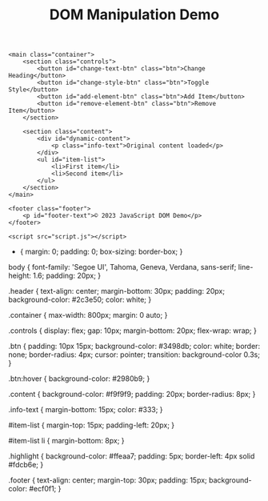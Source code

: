 
<!DOCTYPE html>
<html lang="en">
<head>
    <meta charset="UTF-8">
    <meta name="viewport" content="width=device-width, initial-scale=1.0">
    <title>DOM Manipulation</title>
    <link rel="stylesheet" href="styles.css">
</head>
<body>
    <header class="header">
        <h1 id="main-heading">DOM Manipulation Demo</h1>
    </header>

    <main class="container">
        <section class="controls">
            <button id="change-text-btn" class="btn">Change Heading</button>
            <button id="change-style-btn" class="btn">Toggle Style</button>
            <button id="add-element-btn" class="btn">Add Item</button>
            <button id="remove-element-btn" class="btn">Remove Item</button>
        </section>

        <section class="content">
            <div id="dynamic-content">
                <p class="info-text">Original content loaded</p>
            </div>
            <ul id="item-list">
                <li>First item</li>
                <li>Second item</li>
            </ul>
        </section>
    </main>

    <footer class="footer">
        <p id="footer-text">© 2023 JavaScript DOM Demo</p>
    </footer>

    <script src="script.js"></script>
</body>
</html>

* {
    margin: 0;
    padding: 0;
    box-sizing: border-box;
}

body {
    font-family: 'Segoe UI', Tahoma, Geneva, Verdana, sans-serif;
    line-height: 1.6;
    padding: 20px;
}

.header {
    text-align: center;
    margin-bottom: 30px;
    padding: 20px;
    background-color: #2c3e50;
    color: white;
}

.container {
    max-width: 800px;
    margin: 0 auto;
}

.controls {
    display: flex;
    gap: 10px;
    margin-bottom: 20px;
    flex-wrap: wrap;
}

.btn {
    padding: 10px 15px;
    background-color: #3498db;
    color: white;
    border: none;
    border-radius: 4px;
    cursor: pointer;
    transition: background-color 0.3s;
}

.btn:hover {
    background-color: #2980b9;
}

.content {
    background-color: #f9f9f9;
    padding: 20px;
    border-radius: 8px;
}

.info-text {
    margin-bottom: 15px;
    color: #333;
}

#item-list {
    margin-top: 15px;
    padding-left: 20px;
}

#item-list li {
    margin-bottom: 8px;
}

.highlight {
    background-color: #ffeaa7;
    padding: 5px;
    border-left: 4px solid #fdcb6e;
}

.footer {
    text-align: center;
    margin-top: 30px;
    padding: 15px;
    background-color: #ecf0f1;
}
